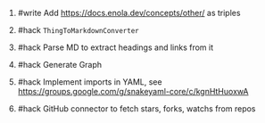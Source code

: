 
1. #write Add <https://docs.enola.dev/concepts/other/> as triples

1. #hack `ThingToMarkdownConverter`

1. #hack Parse MD to extract headings and links from it

1. #hack Generate Graph

1. #hack Implement imports in YAML, see https://groups.google.com/g/snakeyaml-core/c/kgnHtHuoxwA

1. #hack GitHub connector to fetch stars, forks, watchs from repos



